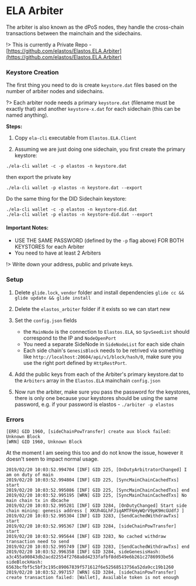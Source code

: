 
# ELA Arbiter

The arbiter is also known as the dPoS nodes, they handle the cross-chain transactions between the mainchain and the sidechains.

!> This is currently a Private Repo - [https://github.com/elastos/Elastos.ELA.Arbiter](https://github.com/elastos/Elastos.ELA.Arbiter)

### Keystore Creation

The first thing you need to do is create `keystore.dat` files based on the number of arbiter nodes and sidechains.

?> Each arbiter node needs a primary `keystore.dat` (filename must be exactly that) and another `keystore-x.dat` for each sidechain (this can be named anything).

**Steps:**

1. Copy `ela-cli` executable from `Elastos.ELA.Client`

2. Assuming we are just doing one sidechain, you first create the primary keystore:

`./ela-cli wallet -c -p elastos -n keystore.dat`

then export the private key

`./ela-cli wallet -p elastos -n keystore.dat --export`

Do the same thing for the DID Sidechain keystore:

```
./ela-cli wallet -c -p elastos -n keystore-did.dat
./ela-cli wallet -p elastos -n keystore-did.dat --export
```

#### Important Notes:

- USE THE SAME PASSWORD (defined by the `-p` flag above) FOR BOTH KEYSTORES for each Arbiter
- You need to have at least 2 Arbiters


!> Write down your address, public and private keys.



### Setup

1. Delete `glide.lock`, `vendor` folder and install dependencies `glide cc && glide update && glide install`

2. Delete the `elastos_arbiter` folder if it exists so we can start new

3. Set the `config.json` fields

    - the `MainNode` is the connection to `Elastos.ELA`, so `SpvSeedList` should correspond to the IP and `NodeOpenPort`
    - You need a separate SideNode in `SideNodeList` for each side chain
    - Each side chain's `GenesisBlock` needs to be retrived via something like `http://localhost:20604/api/v1/block/hash/0`, make sure you use the right port defined by `HttpRestPort`.

4. Add the public keys from each of the Arbiter's primary keystore.dat to the `Arbiters` array in the `Elastos.ELA` mainchain `config.json`

5. Now run the arbiter, make sure you pass the password for the keystores, there is only one because your keystores should be using the same password, e.g. if your password is elastos - `./arbiter -p elastos`


### Errors

```
[ERR] GID 1960, [sideChainPowTransfer] create aux block failed: Unknown Block
[WRN] GID 1960, Unknown Block
```

At the moment I am seeing this too and do not know the issue, however it doesn't seem to impact normal usage.


```
2019/02/20 10:03:52.994704 [INF] GID 225, [OnDutyArbitratorChanged] I am on duty of main
2019/02/20 10:03:52.994804 [INF] GID 225, [SyncMainChainCachedTxs] start
2019/02/20 10:03:52.995086 [INF] GID 225, [SyncMainChainCachedTxs] end
2019/02/20 10:03:52.995195 [WRN] GID 225, [SyncMainChainCachedTxs] No main chain tx in dbcache
2019/02/20 10:03:52.995281 [INF] GID 3284, [OnDutyChanged] Start side chain mining: genesis address [ XKUh4GLhFJiqAMTF6HyWQrV9pK9HcGUdfJ ]
2019/02/20 10:03:52.995304 [INF] GID 3283, [SendCachedWithdrawTxs] start
2019/02/20 10:03:52.995367 [INF] GID 3284, [sideChainPowTransfer] start
2019/02/20 10:03:52.995644 [INF] GID 3283, No cached withdraw transaction need to send
2019/02/20 10:03:52.995749 [INF] GID 3283, [SendCachedWithdrawTxs] end
2019/02/20 10:03:52.996358 [INF] GID 3284, sideGenesisHash: a3c455a90843db2acd22554f2768a8d4233fafbf8dd549e6b261c2786993be56 sideBlockHash: 6563bcfbf5c5bf3c195c89067839f571612f6e52568513756a52da9cc19b1260
2019/02/20 10:03:52.997157 [WRN] GID 3284, [sideChainPowTransfer] create transaction failed: [Wallet], Available token is not enough
```

